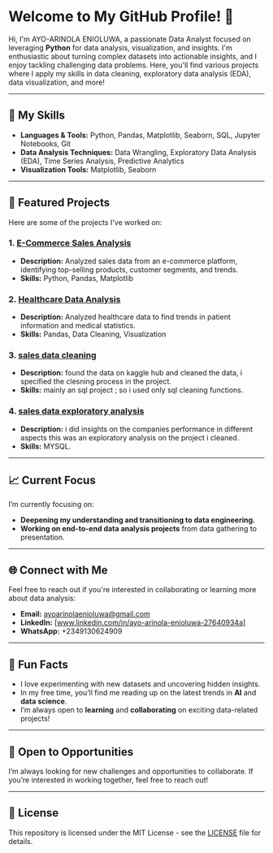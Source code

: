 # Welcome to My GitHub Profile! 👋

Hi, I'm AYO-ARINOLA ENIOLUWA, a passionate Data Analyst focused on leveraging **Python** for data analysis, visualization, and insights. I'm enthusiastic about turning complex datasets into actionable insights, and I enjoy tackling challenging data problems. Here, you'll find various projects where I apply my skills in data cleaning, exploratory data analysis (EDA), data visualization, and more!

---

## 🔧 My Skills

- **Languages & Tools:** Python, Pandas, Matplotlib, Seaborn, SQL, Jupyter Notebooks, Git  
- **Data Analysis Techniques:** Data Wrangling, Exploratory Data Analysis (EDA), Time Series Analysis, Predictive Analytics  
- **Visualization Tools:** Matplotlib, Seaborn  

---

## 📂 Featured Projects

Here are some of the projects I've worked on:

### 1. [E-Commerce Sales Analysis](https://github.com/semigod-dot-com/MY-PROJECTS/blob/main/Ecommerce.ipynb)  
   - **Description:** Analyzed sales data from an e-commerce platform, identifying top-selling products, customer segments, and trends.  
   - **Skills:** Python, Pandas, Matplotlib  

### 2. [Healthcare Data Analysis](https://github.com/semigod-dot-com/Healthcare-data/blob/main/Healthcare_analysis.ipynb)  
   - **Description:** Analyzed healthcare data to find trends in patient information and medical statistics.  
   - **Skills:** Pandas, Data Cleaning, Visualization  

### 3. **[sales data cleaning](https://github.com/semigod-dot-com/sql/blob/main/sales_data_analysis(data%20cleaning).sql)**  
   - **Description:** found the data on kaggle hub and cleaned the data, i specified the clesning process in the project.  
   - **Skills:** mainly an sql project ; so i used only sql cleaning functions.  

### 4. **[sales data exploratory analysis](https://github.com/semigod-dot-com/sql/blob/main/sales_data_analysis(eda).sql)**  
   - **Description:** i did insights on the companies performance in different aspects this was an exploratory analysis on the project i cleaned.  
   - **Skills:** MYSQL.  

---

## 📈 Current Focus

I’m currently focusing on:
- **Deepening my understanding and transitioning to data engineering.**  
- **Working on end-to-end data analysis projects** from data gathering to presentation.  

---

## 🌐 Connect with Me

Feel free to reach out if you're interested in collaborating or learning more about data analysis:

- **Email:** ayoarinolaenioluwa@gmail.com  
- **LinkedIn:** [www.linkedin.com/in/ayo-arinola-enioluwa-27640934a] 
- **WhatsApp:** +2349130624909  

---

## 🎯 Fun Facts

- I love experimenting with new datasets and uncovering hidden insights.  
- In my free time, you’ll find me reading up on the latest trends in **AI** and **data science**.  
- I’m always open to **learning** and **collaborating** on exciting data-related projects!  

---

## 🚀 Open to Opportunities

I’m always looking for new challenges and opportunities to collaborate. If you’re interested in working together, feel free to reach out!  

---

## 📝 License

This repository is licensed under the MIT License - see the [LICENSE](LICENSE) file for details.  
